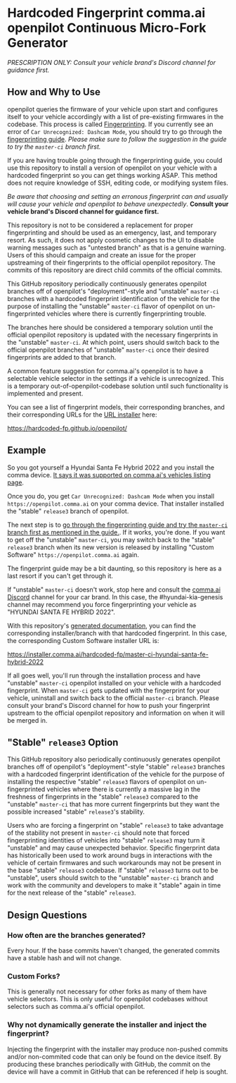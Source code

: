 # Hardcoded Fingerprint comma.ai openpilot Continuous Micro-Fork Generator

*PRESCRIPTION ONLY: Consult your vehicle brand's Discord channel for guidance first.*

## How and Why to Use

openpilot queries the firmware of your vehicle upon start and configures itself to your vehicle accordingly with a list of pre-existing firmwares in the codebase. This process is called [Fingerprinting](https://github.com/commaai/openpilot/wiki/Fingerprinting). If you currently see an error of `Car Unrecognized: Dashcam Mode`, you should try to go through the [fingerprinting guide](https://github.com/commaai/openpilot/wiki/Fingerprinting). *Please make sure to follow the suggestion in the guide to try the `master-ci` branch first.*

If you are having trouble going through the fingerprinting guide, you could use this repository to install a version of openpilot on your vehicle with a hardcoded fingerprint so you can get things working ASAP. This method does not require knowledge of SSH, editing code, or modifying system files.

_Be aware that choosing and setting an erronous fingerprint can and usually will cause your vehicle and openpilot to behave unexpectedly_. **Consult your vehicle brand's Discord channel for guidance first.**

This repository is not to be considered a replacement for proper fingerprinting and should be used as an emergency, last, and temporary resort. As such, it does not apply cosmetic changes to the UI to disable warning messages such as "untested branch" as that is a genuine warning. Users of this should campaign and create an issue for the proper upstreaming of their fingerprints to the official openpilot repository. The commits of this repository are direct child commits of the official commits.

This GitHub repository periodically continuously generates openpilot branches off of openpilot's "deployment"-style and "unstable" `master-ci` branches with a hardcoded fingerprint identification of the vehicle for the purpose of installing the "unstable" `master-ci` flavor of openpilot on un-fingerprinted vehicles where there is currently fingerprinting trouble.

The branches here should be considered a temporary solution until the official openpilot repository is updated with the necessary fingerprints in the "unstable" `master-ci`. At which point, users should switch back to the official openpilot branches of "unstable" `master-ci` once their desired fingerprints are added to that branch.

A common feature suggestion for comma.ai's openpilot is to have a selectable vehicle selector in the settings if a vehicle is unrecognized. This is a temporary out-of-openpilot-codebase solution until such functionality is implemented and present.

You can see a list of fingerprint models, their corresponding branches, and their corresponding URLs for the [URL installer](https://github.com/commaai/openpilot/wiki/Forks#url-installers-at-installation-screen) here:

https://hardcoded-fp.github.io/openpilot/

## Example

So you got yourself a Hyundai Santa Fe Hybrid 2022 and you install the comma device. [It says it was supported on comma.ai's vehicles listing page](https://comma.ai/vehicles).

Once you do, you get `Car Unrecognized: Dashcam Mode` when you install `https://openpilot.comma.ai` on your comma device. That installer installed the "stable" `release3` branch of openpilot.

The next step is to [go through the fingerprinting guide and try the `master-ci` branch first as mentioned in the guide.](https://github.com/commaai/openpilot/wiki/Fingerprinting). If it works, you're done. If you want to get off the "unstable" `master-ci`, you may switch back to the "stable" `release3` branch when its new version is released by installing "Custom Software" `https://openpilot.comma.ai` again.

The fingerprint guide may be a bit daunting, so this repository is here as a last resort if you can't get through it.

If "unstable" `master-ci` doesn't work, stop here and consult the [comma.ai Discord](https://discord.comma.ai) channel for your car brand. In this case, the #hyundai-kia-genesis channel may recommend you force fingerprinting your vehicle as "HYUNDAI SANTA FE HYBRID 2022".

With this repository's [generated documentation](https://hardcoded-fp.github.io/openpilot/), you can find the corresponding installer/branch with that hardcoded fingerprint. In this case, the corresponding Custom Software installer URL is:

https://installer.comma.ai/hardcoded-fp/master-ci-hyundai-santa-fe-hybrid-2022

If all goes well, you'll run through the installation process and have "unstable" `master-ci` openpilot installed on your vehicle with a hardcoded fingerprint. When `master-ci` gets updated with the fingerprint for your vehicle, uninstall and switch back to the official `master-ci` branch. Please consult your brand's Discord channel for how to push your fingerprint upstream to the official openpilot repository and information on when it will be merged in.

## "Stable" `release3` Option

This GitHub repository also periodically continuously generates openpilot branches off of openpilot's "deployment"-style "stable" `release3` branches with a hardcoded fingerprint identification of the vehicle for the purpose of installing the respective "stable" `release3` flavors of openpilot on un-fingerprinted vehicles where there is currently a massive lag in the freshness of fingerprints in the "stable" `release3` compared to the "unstable" `master-ci` that has more current fingerprints but they want the possible increased "stable" `release3`'s stability.

Users who are forcing a fingerprint on "stable" `release3` to take advantage of the stability not present in `master-ci` should note that forced fingerprinting identities of vehicles into "stable" `release3` may turn it "unstable" and may cause unexpected behavior. Specific fingerprint data has historically been used to work around bugs in interactions with the vehicle of certain firmwares and such workarounds may not be present in the base "stable" `release3` codebase. If "stable" `release3` turns out to be "unstable", users should switch to the "unstable" `master-ci` branch and work with the community and developers to make it "stable" again in time for the next release of the "stable" `release3`.

## Design Questions

### How often are the branches generated?

Every hour. If the base commits haven't changed, the generated commits have a stable hash and will not change.

### Custom Forks?

This is generally not necessary for other forks as many of them have vehicle selectors. This is only useful for openpilot codebases without selectors such as comma.ai's official openpilot.

### Why not dynamically generate the installer and inject the fingerprint?

Injecting the fingerprint with the installer may produce non-pushed commits and/or non-commited code that can only be found on the device itself. By producing these branches periodically with GitHub, the commit on the device will have a commit in GitHub that can be referenced if help is sought.
